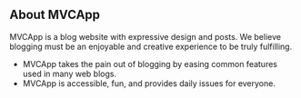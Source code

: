 ## About MVCApp

MVCApp is a blog website with expressive design and posts. We believe blogging must be an enjoyable and creative experience to be truly fulfilling. 

- MVCApp takes the pain out of blogging by easing common features used in many web blogs.
- MVCApp is accessible, fun, and provides daily issues for everyone.
